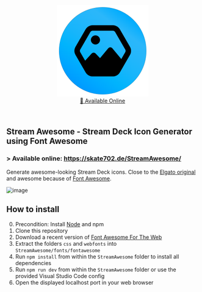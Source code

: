 <p align="center">
  <a href="https://skate702.de/StreamAwesome/"><img src = "streamawesome-logo.png"/></a><br>
  <a href="https://skate702.de/StreamAwesome/">🔗 Available Online</a>
</p>
<p>&nbsp;</p>

## Stream Awesome - Stream Deck Icon Generator using Font Awesome
### > Available online: https://skate702.de/StreamAwesome/

Generate awesome-looking Stream Deck icons. Close to the [Elgato original](https://www.elgato.com/stream-deck) and awesome because of [Font Awesome](https://fontawesome.com/).

![image](preview.png)

## How to install
0. Precondition: Install [Node](https://nodejs.org) and npm
1. Clone this repository
2. Download a recent version of [Font Awesome For The Web](https://fontawesome.com/download)
3. Extract the folders `css` and `webfonts` into `StreamAwesome/fonts/fontawesome`
4. Run `npm install` from within the `StreamAwesome` folder to install all dependencies
5. Run `npm run dev` from within the `StreamAwesome` folder or use the provided Visual Studio Code config
6. Open the displayed localhost port in your web browser

